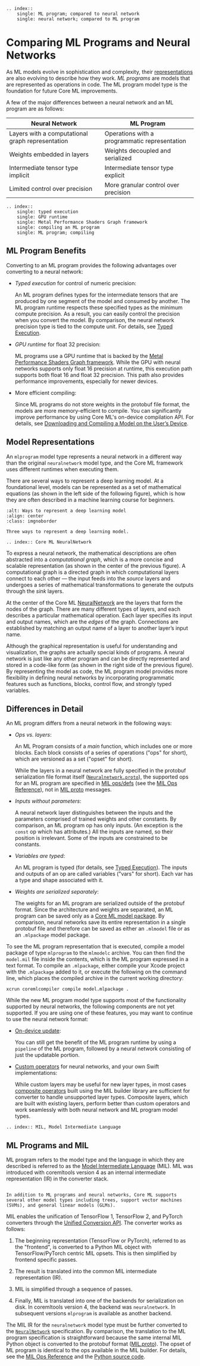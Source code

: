 ```{eval-rst}
.. index::
    single: ML program; compared to neural network
    single: neural network; compared to ML program
```


# Comparing ML Programs and Neural Networks

As ML models evolve in sophistication and complexity, their [representations](#model-representations) are also evolving to describe how they work. _ML programs_ are models that are represented as operations in code. The ML program model type is the foundation for future Core ML improvements.

A few of the major differences between a neural network and an ML program are as follows:

| Neural Network | ML Program |
| ----------- | ----------- |
| Layers with a computational graph representation | Operations with a programmatic representation |
| Weights embedded in layers | Weights decoupled and serialized |
| Intermediate tensor type implicit | Intermediate tensor type explicit |
| Limited control over precision | More granular control over precision |


```{eval-rst}
.. index:: 
	single: typed execution
	single: GPU runtime
	single: Metal Performance Shaders Graph framework
	single: compiling an ML program
	single: ML program; compiling
```

## ML Program Benefits

Converting to an ML program provides the following advantages over converting to a neural network:

- _Typed execution_ for control of numeric precision:
    
    An ML program defines types for the intermediate tensors that are produced by one segment of the model and consumed by another. The ML program runtime respects these specified types as the minimum compute precision. As a result, you can easily control the precision when you convert the model. By comparison, the neural network precision type is tied to the compute unit. For details, see [Typed Execution](typed-execution).

- _GPU runtime_ for float 32 precision:
    
    ML programs use a GPU runtime that is backed by the [Metal Performance Shaders Graph framework](https://developer.apple.com/documentation/metalperformanceshadersgraph). While the GPU with neural networks supports only float 16 precision at runtime, this execution path supports both float 16 and float 32 precision. This path also provides performance improvements, especially for newer devices.

- More efficient compiling:
    
    Since ML programs do not store weights in the protobuf file format, the models are more memory-efficient to compile. You can significantly improve performance by using Core ML's on-device compilation API. For details, see [Downloading and Compiling a Model on the User’s Device](https://developer.apple.com/documentation/coreml/core_ml_api/downloading_and_compiling_a_model_on_the_user_s_device).

## Model Representations

An `mlprogram` model type represents a neural network in a different way than the original `neuralnetwork` model type, and the Core ML framework uses different runtimes when executing them.

There are several ways to represent a deep learning model. At a foundational level, models can be represented as a set of mathematical equations (as shown in the left side of the following figure), which is how they are often described in a machine learning course for beginners.


```{figure} images/model-representations-no-numbers.png
:alt: Ways to represent a deep learning model
:align: center
:class: imgnoborder

Three ways to represent a deep learning model.
```

```{eval-rst}
.. index:: Core ML NeuralNetwork
```

To express a neural network, the mathematical descriptions are often abstracted into a _computational graph_, which is a more concise and scalable representation (as shown in the center of the previous figure). A computational graph is a directed graph in which computational layers connect to each other — the input feeds into the _source_ layers and undergoes a series of mathematical transformations to generate the outputs through the _sink_ layers. 

At the center of the Core ML [NeuralNetwork](https://apple.github.io/coremltools/mlmodel/Format/NeuralNetwork.html) are the layers that form the nodes of the graph. There are many different types of layers, and each describes a particular mathematical operation. Each layer specifies its input and output names, which are the _edges_ of the graph. Connections are established by matching an output name of a layer to another layer’s input name. 

Although the graphical representation is useful for understanding and visualization, the graphs are actually special kinds of programs. A neural network is just like any other program and can be directly represented and stored in a code-like form (as shown in the right side of the previous figure). By representing the model as code, the ML program model provides more flexibility in defining neural networks by incorporating programmatic features such as functions, blocks, control flow, and strongly typed variables. 

## Differences in Detail

An ML program differs from a neural network in the following ways:

- _Ops vs. layers_:
    
    An ML Program consists of a _main_ function, which includes one or more blocks. Each block consists of a series of operations ("ops" for short), which are versioned as a set ("opset" for short).
    
    While the layers in a neural network are fully specified in the protobuf serialization file format itself ([`Neuralnetwork.proto`](https://github.com/apple/coremltools/blob/main/mlmodel/format/NeuralNetwork.proto)), the supported ops for an ML program are specified in [MIL ops/defs](https://github.com/apple/coremltools/tree/main/coremltools/converters/mil/mil/ops/defs) (see the [MIL Ops Reference](https://apple.github.io/coremltools/source/coremltools.converters.mil.mil.ops.defs.html#mil-ops)), not in [MIL proto](https://github.com/apple/coremltools/blob/main/mlmodel/format/MIL.proto) messages.

- _Inputs without parameters_:
    
    A neural network layer distinguishes between the inputs and the parameters comprised of trained weights and other constants. By comparison, an ML program op has only inputs. (An exception is the `const` op which has attributes.) All the inputs are named, so their position is irrelevant. Some of the inputs are constrained to be constants. 

- _Variables are typed_: 
    
     An ML program is typed (for details, see [Typed Execution](typed-execution)). The inputs and outputs of an op are called variables ("vars" for short). Each var has a type and shape associated with it.

- _Weights are serialized separately_:
    
    The weights for an ML program are serialized outside of the protobuf format. Since the architecture and weights are separated, an ML program can be saved only as a [Core ML model package](https://developer.apple.com/documentation/coreml/core_ml_api/updating_a_model_file_to_a_model_package). By comparison, neural networks save its entire representation in a single protobuf file and therefore can be saved as either an `.mlmodel` file or as an `.mlpackage` model package. 

To see the ML program representation that is executed, compile a model package of type `mlprogram` to the `mlmodelc` archive. You can then find the `model.mil` file inside the contents, which is the ML program expressed in a text format. To compile an `.mlpackage`, either compile your Xcode project with the `.mlpackage` added to it, or execute the following on the command line, which places the compiled archive in the current working directory:

```shell
xcrun coremlcompiler compile model.mlpackage .
```

While the new ML program model type supports most of the functionality supported by neural networks, the following components are not yet supported. If you are using one of these features, you may want to continue to use the neural network format:

- [On-device update](updatable-model-examples):
    
    You can still get the benefit of the ML program runtime by using a `pipeline` of the ML program, followed by a neural network consisting of just the updatable portion.

- [Custom operators](custom-operators) for neural networks, and your own Swift implementations:
    
    While custom layers may be useful for new layer types, in most cases [composite operators](composite-operators) built using the MIL builder library are sufficient for converter to handle unsupported layer types. Composite layers, which are built with existing layers, perform better than custom operators and work seamlessly with both neural network and ML program model types. 

```{eval-rst}
.. index:: MIL, Model Intermediate Language
```

## ML Programs and MIL

ML program refers to the model type and the language in which they are described is referred to as the [Model Intermediate Language](model-intermediate-language) (MIL). MIL was introduced with coremltools version 4 as an internal intermediate representation (IR) in the converter stack. 

```{admonition} Core ML model support

In addition to ML programs and neural networks, Core ML supports several other model types including trees, support vector machines (SVMs), and general linear models (GLMs).
```

MIL enables the unification of TensorFlow 1, TensorFlow 2, and PyTorch converters through the [Unified Conversion API](unified-conversion-api). The converter works as follows: 

1. The beginning representation (TensorFlow or PyTorch), referred to as the "frontend", is converted to a Python MIL object with TensorFlow/PyTorch centric MIL opsets. This is then simplified by frontend specific passes.

2. The result is translated into the common MIL intermediate representation (IR). 

3. MIL is simplified through a sequence of passes. 

4. Finally, MIL is translated into one of the backends for serialization on disk. In coremltools version 4, the backend was `neuralnetwork`. In subsequent versions `mlprogram` is available as another backend.

The MIL IR for the `neuralnetwork` model type must be further converted to the [`NeuralNetwork`](https://apple.github.io/coremltools/mlmodel/Format/NeuralNetwork.html) specification. By comparison, the translation to the ML program specification is straightforward because the same internal MIL Python object is converted to the protobuf format ([MIL.proto](https://github.com/apple/coremltools/blob/main/mlmodel/format/MIL.proto)). The opset of ML program is identical to the ops available in the MIL builder. For details, see the [MIL Ops Reference](https://apple.github.io/coremltools/source/coremltools.converters.mil.mil.ops.defs.html) and the [Python source code](https://github.com/apple/coremltools/tree/main/coremltools/converters/mil/mil/ops/defs).


